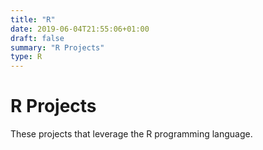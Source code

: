 ```yaml
---
title: "R"
date: 2019-06-04T21:55:06+01:00
draft: false
summary: "R Projects"
type: R
---
```



# R Projects

These projects that leverage the R programming language.